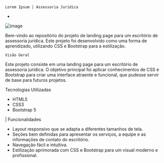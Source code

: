
    Lorem Ipsum | Assessoria Jurídica
- 
![image](https://github.com/isurists/landing_page_adv/assets/109489449/bf64076f-cddd-4a8c-8df5-5f36ccf272cc)


Bem-vindo ao repositório do projeto de landing page para um escritório de assessoria jurídica. Este projeto foi desenvolvido como uma forma de aprendizado, utilizando CSS e Bootstrap para a estilização.

    Visão Geral
Este projeto consiste em uma landing page para um escritório de assessoria jurídica. O objetivo principal foi aplicar conhecimentos de CSS e Bootstrap para criar uma interface atraente e funcional, que pudesse servir de base para futuros projetos.

   Tecnologias Utilizadas
- HTML5
- CSS3
- Bootstrap 5

| Funcionalidades
  
- Layout responsivo que se adapta a diferentes tamanhos de tela.
- Seções bem definidas para apresentar os serviços, a equipe e as informações de contato do escritório.
- Navegação fácil e intuitiva.
- Estilização aprimorada com CSS e Bootstrap para um visual moderno e profissional.
